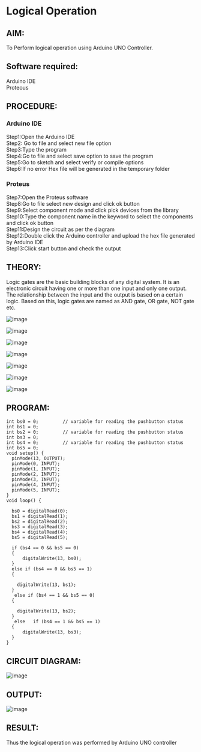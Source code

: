 # Logical Operation

## AIM:

To Perform logical operation using Arduino UNO Controller.

## Software required:

Arduino IDE </br>
Proteous 

## PROCEDURE:
### Arduino IDE
Step1:Open the Arduino IDE </br>
Step2: Go to file and select new file option</br>
Step3:Type the program</br>
Step4:Go to file and select save option to save the program</br>
Step5:Go to sketch and select verify or compile options</br>
Step6:If no error Hex file will be generated in the temporary folder</br>
### Proteus 
Step7:Open the Proteus software</br>
Step8:Go to file select new design and click ok button</br>
Step9:Select component mode and click pick devices from the library</br>
Step10:Type the component name in the keyword to select the components and click ok button</br>
Step11:Design the circuit as per the diagram</br>
Step12:Double click the Arduino controller and upload the hex file generated by Arduino IDE</br>
Step13:Click start button and check the output</br>
## THEORY:
Logic gates are the basic building blocks of any digital system. It is an electronic circuit having one or more than one input and only one output. The relationship between the input and the output is based on a certain logic. Based on this, logic gates are named as AND gate, OR gate, NOT gate etc.

![image](https://user-images.githubusercontent.com/71547910/235332137-a4a37a0e-ddfb-4ca2-82e5-b1565d969413.png)

![image](https://user-images.githubusercontent.com/71547910/235332175-5d9df189-c964-45d1-ad24-e0afe6ff7eea.png)

![image](https://user-images.githubusercontent.com/71547910/235332188-bff0b03e-1b6a-4de6-993b-20497c247f17.png)

![image](https://user-images.githubusercontent.com/71547910/235332203-6bc16144-762e-40e8-ad6d-f76833a7fca4.png)

![image](https://user-images.githubusercontent.com/71547910/235332217-f598b1fb-78b6-497e-9e0e-ee2bb4dbeb71.png)

![image](https://user-images.githubusercontent.com/71547910/235332241-dd9ce66a-0e77-44d9-a699-09bfbd1968ea.png)

![image](https://user-images.githubusercontent.com/71547910/235332254-db13d222-1246-4b57-bbb2-3ab2287ccaa8.png)

## PROGRAM:
````
int bs0 = 0;         // variable for reading the pushbutton status
int bs1 = 0;
int bs2 = 0;         // variable for reading the pushbutton status
int bs3 = 0;
int bs4 = 0;         // variable for reading the pushbutton status
int bs5 = 0;
void setup() {
  pinMode(13, OUTPUT);
  pinMode(0, INPUT);
  pinMode(1, INPUT);
  pinMode(2, INPUT);
  pinMode(3, INPUT);
  pinMode(4, INPUT);
  pinMode(5, INPUT);
}
void loop() {

  bs0 = digitalRead(0);
  bs1 = digitalRead(1);
  bs2 = digitalRead(2);
  bs3 = digitalRead(3);
  bs4 = digitalRead(4);
  bs5 = digitalRead(5);

  if (bs4 == 0 && bs5 == 0) 
  {
      digitalWrite(13, bs0);
  } 
  else if (bs4 == 0 && bs5 == 1) 
  {
    
    digitalWrite(13, bs1);
  }
   else if (bs4 == 1 && bs5 == 0) 
  {
    
    digitalWrite(13, bs2);
  }
   else   if (bs4 == 1 && bs5 == 1) 
  {
      digitalWrite(13, bs3);
  } 
}
````
## CIRCUIT DIAGRAM:

![image](https://github.com/Balaji-jj/Logical-operation/assets/142155013/e033a1ba-4d8b-40a9-b64b-cc6bed6a371d)

## OUTPUT:
![image](https://github.com/Balaji-jj/Logical-operation/assets/142155013/ced8e1f0-23a1-4173-a254-fd3b51b1376f)


## RESULT:

Thus the logical operation was performed by Arduino UNO controller
